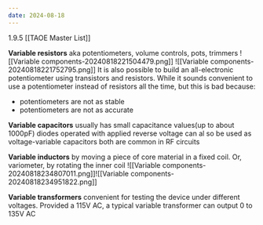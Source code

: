 ```yaml
---
date: 2024-08-18
---
```

1.9.5
[[TAOE Master List]]

**Variable resistors**
aka potentiometers, volume controls, pots, trimmers
![[Variable components-20240818221504479.png]]
![[Variable components-20240818221752795.png]]
It is also possible to build an all-electronic potentiometer using transistors and resistors.
While it sounds convenient to use a potentiometer instead of resistors all the time, but this is bad because:
- potentiometers are not as stable
- potentiometers are not as accurate

**Variable capacitors**
usually has small capacitance values(up to about 1000pF)
diodes operated with applied reverse voltage can al so be used as voltage-variable capacitors
both are common in RF circuits

**Variable inductors**
by moving a piece of core material in a fixed coil. Or, variometer, by rotating the inner coil
![[Variable components-20240818234807011.png]]![[Variable components-20240818234951822.png]]

**Variable transformers**
convenient for testing the device under different voltages. Provided a 115V AC, a typical variable transformer can output 0 to 135V AC

